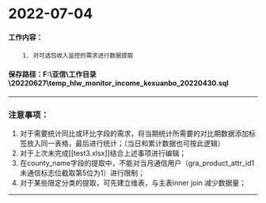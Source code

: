 # 2022-07-04
#### 工作内容：
        1. 对可选包收入监控的需求进行数据提取
#### 保存路径：F:\亚信\工作目录\20220627\temp_hlw_monitor_income_kexuanbo_20220430.sql
---
### 注意事项：
1. 对于需要统计同比或环比字段的需求，将当期统计所需要的对比期数据添加标签放入同一表格，最后进行统计；（当日和累计数据也可按此逻辑）  
2. 对于上次未完成[[test3.xlsx]]结合上述事项进行编辑；  
3. 在county_name字段的提取中，不能对当月通信用户（gra_product_attr_id1未通信标志位截取第5位为1）进行限制；
4. 对于某些限定分类的提取，可先建立维表，与主表inner join 减少数据量；
---
